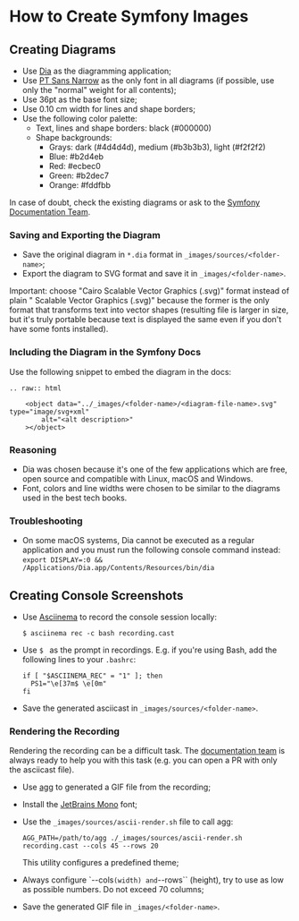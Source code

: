 How to Create Symfony Images
============================

Creating Diagrams
-----------------

* Use [Dia][1] as the diagramming application;
* Use [PT Sans Narrow][2] as the only font in all diagrams (if possible, use
  only the "normal" weight for all contents);
* Use 36pt as the base font size;
* Use 0.10 cm width for lines and shape borders;
* Use the following color palette:
  * Text, lines and shape borders: black (#000000)
  * Shape backgrounds:
    * Grays: dark (#4d4d4d), medium (#b3b3b3), light (#f2f2f2)
    * Blue: #b2d4eb
    * Red: #ecbec0
    * Green: #b2dec7
    * Orange: #fddfbb

In case of doubt, check the existing diagrams or ask to the
[Symfony Documentation Team][3].

### Saving and Exporting the Diagram

* Save the original diagram in `*.dia` format in `_images/sources/<folder-name>`;
* Export the diagram to SVG format and save it in `_images/<folder-name>`.

Important: choose "Cairo Scalable Vector Graphics (.svg)" format instead of
plain " Scalable Vector Graphics (.svg)" because the former is the only format
that transforms text into vector shapes (resulting file is larger in size, but
it's truly portable because text is displayed the same even if you don't have
some fonts installed).

### Including the Diagram in the Symfony Docs

Use the following snippet to embed the diagram in the docs:

```
.. raw:: html

    <object data="../_images/<folder-name>/<diagram-file-name>.svg" type="image/svg+xml"
        alt="<alt description>"
    ></object>
```

### Reasoning

* Dia was chosen because it's one of the few applications which are free, open
  source and compatible with Linux, macOS and Windows.
* Font, colors and line widths were chosen to be similar to the diagrams used
  in the best tech books.

### Troubleshooting

* On some macOS systems, Dia cannot be executed as a regular application and
  you must run the following console command instead:
  `export DISPLAY=:0 && /Applications/Dia.app/Contents/Resources/bin/dia`

Creating Console Screenshots
----------------------------

* Use [Asciinema][4] to record the console session locally:

  ```
  $ asciinema rec -c bash recording.cast
  ```
* Use `$ ` as the prompt in recordings. E.g. if you're using Bash, add the
  following lines to your ``.bashrc``:

  ```
  if [ "$ASCIINEMA_REC" = "1" ]; then
    PS1="\e[37m$ \e[0m"
  fi
  ```
* Save the generated asciicast in `_images/sources/<folder-name>`.

### Rendering the Recording

Rendering the recording can be a difficult task. The [documentation team][3]
is always ready to help you with this task (e.g. you can open a PR with
only the asciicast file).

* Use [agg][5] to generated a GIF file from the recording;
* Install the [JetBrains Mono][6] font;
* Use the ``_images/sources/ascii-render.sh`` file to call agg:

  ```
  AGG_PATH=/path/to/agg ./_images/sources/ascii-render.sh recording.cast --cols 45 --rows 20
  ```

  This utility configures a predefined theme;
* Always configure `--cols`` (width) and ``--rows`` (height), try to use as
  low as possible numbers. Do not exceed 70 columns;
* Save the generated GIF file in `_images/<folder-name>`.

[1]: http://dia-installer.de/
[2]: https://fonts.google.com/specimen/PT+Sans+Narrow
[3]: https://symfony.com/doc/current/contributing/code/core_team.html
[4]: https://github.com/asciinema/asciinema
[5]: https://github.com/asciinema/agg
[6]: https://www.jetbrains.com/lp/mono/
